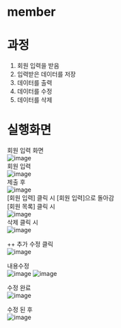 # member
# 과정
1. 회원 입력을 받음
2. 입력받은 데이터를 저장
3. 데이터를 출력
4. 데이터를 수정
5. 데이터를 삭제

# 실행화면
회원 입력 화면<br>
![image](https://user-images.githubusercontent.com/89179991/172592177-b3af90cb-07bb-4f15-b48a-91db21301c7c.png)<br>
회원 입력<br>
![image](https://user-images.githubusercontent.com/89179991/172592585-016ce25b-0a01-4a08-893b-40013ab4d23e.png)<br>
제출 후<br>
![image](https://user-images.githubusercontent.com/89179991/172592676-b05967dc-7eea-4e32-941e-3709cf6ea533.png)<br>
[회원 입력] 클릭 시 [회원 입력]으로 돌아감<br>
[회원 목록] 클릭 시 <br>
![image](https://user-images.githubusercontent.com/89179991/172592847-3aacfe3b-e63f-4f63-8eea-7c0b53f3f6dd.png)<br>
삭제 클릭 시<br>
![image](https://user-images.githubusercontent.com/89179991/172592925-ae1ae27a-7594-4147-b8a3-4a27f1b75cf0.png)<br>


++ 추가
수정 클릭 <br>
![image](https://user-images.githubusercontent.com/89179991/172828417-6e30095c-36a2-42bd-a797-c3ef5c2b1238.png) <br>

내용수정<br>
![image](https://user-images.githubusercontent.com/89179991/172828583-10b8ff13-78ff-4ba7-9314-43c01eea2902.png)
![image](https://user-images.githubusercontent.com/89179991/172828659-0ce2a779-8dc9-485b-b26a-d8e889eb1e91.png)<br>

수정 완료<br>
![image](https://user-images.githubusercontent.com/89179991/172828755-b8099dba-9d33-43a4-b06d-1548a126aa2c.png)<br>

수정 된 후<br>
![image](https://user-images.githubusercontent.com/89179991/172828836-7b3eeb1e-41d0-47bd-b585-5f07ba24ec83.png)


